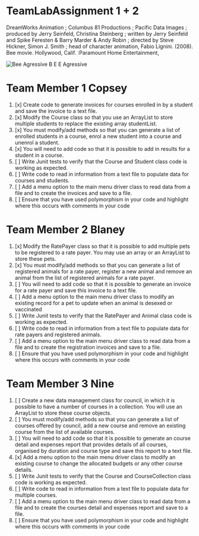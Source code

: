 # TeamLabAssignment 1 + 2
DreamWorks Animation ; Columbus 81 Productions ; Pacific Data Images ; produced by Jerry Seinfeld, Christina Steinberg ; written by Jerry Seinfeld and Spike Feresten & Barry Marder & Andy Robin ; directed by Steve Hickner, Simon J. Smith ; head of character animation, Fabio Lignini. (2008). Bee movie. Hollywood, Calif. :Paramount Home Entertainment,

![Bee Agressive B E E Agressive](http://i0.kym-cdn.com/photos/images/original/001/176/845/862.jpg)

# Team Member 1 Copsey

1. [x] Create code to generate invoices for courses enrolled in by a student and save the invoice to a text file.
2. [x] Modify the Course class so that you use an ArrayList to store multiple students to replace the existing array studentList.
3. [x] You must modify/add methods so that you can generate a list of enrolled students in a course, enrol a new student into a course and unenrol a student.
4. [x] You will need to add code so that it is possible to add in results for a student in a course.
5. [ ] Write Junit tests to verify that the Course and Student class code is working as expected.
6. [ ] Write code to read in information from a text file to populate data for courses and students.
7. [ ] Add a menu option to the main menu driver class to read data from a file and to create the invoices and save to a file.
8. [ ] Ensure that you have used polymorphism in your code and highlight where this occurs with comments in your code

# Team Member 2 Blaney

1. [x] Modify the RatePayer class so that it is possible to add multiple pets to be registered to a rate payer. You may use an array or an ArrayList to store these pets.
2. [x] You must modify/add methods so that you can generate a list of registered animals for a rate
payer, register a new animal and remove an animal from the list of registered animals for a rate payer.
3. [ ] You will need to add code so that it is possible to generate an invoice for a rate payer and save this invoice to a text file.
4. [ ] Add a menu option to the main menu driver class to modify an existing record for a pet to update when an animal is desexed or vaccinated
5. [ ] Write Junit tests to verify that the RatePayer and Animal class code is working as expected.
6. [ ] Write code to read in information from a text file to populate data for rate payers and registered animals.
7. [ ] Add a menu option to the main menu driver class to read data from a file and to create the registration invoices and save to a file.
8. [ ] Ensure that you have used polymorphism in your code and highlight where this occurs with comments in your code

# Team Member 3 Nine

1. [ ] Create a new data management class for council, in which it is possible to have a number of courses in a collection. You will use an ArrayList to store these course objects.
2. [ ] You must modify/add methods so that you can generate a list of courses offered by council, add a new course and remove an existing course from the list of available courses.
3. [ ] You will need to add code so that it is possible to generate an course detail and expenses report that provides details of all courses, organised by duration and course type and save this report to a text file.
4. [x] Add a menu option to the main menu driver class to modify an existing course to change the allocated budgets or any other course details.
5. [ ] Write Junit tests to verify that the Course and CourseCollection class code is working as expected.
6. [ ] Write code to read in information from a text file to populate data for multiple courses.
7. [ ] Add a menu option to the main menu driver class to read data from a file and to create the courses detail and expenses report and save to a file.
8. [ ] Ensure that you have used polymorphism in your code and highlight where this occurs with comments in your code
